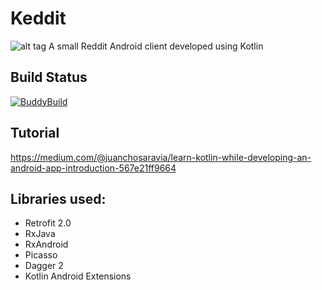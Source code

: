 # Keddit
![alt tag](https://raw.github.com/juanchosaravia/Keddit/master/resources/keddit_portada_v2.png)
A small Reddit Android client developed using Kotlin

## Build Status
[![BuddyBuild](https://dashboard.buddybuild.com/api/statusImage?appID=579d1cfe2934630100111037&branch=master&build=latest)](https://dashboard.buddybuild.com/apps/579d1cfe2934630100111037/build/latest)

## Tutorial
https://medium.com/@juanchosaravia/learn-kotlin-while-developing-an-android-app-introduction-567e21ff9664

## Libraries used:
- Retrofit 2.0
- RxJava
- RxAndroid
- Picasso
- Dagger 2
- Kotlin Android Extensions
